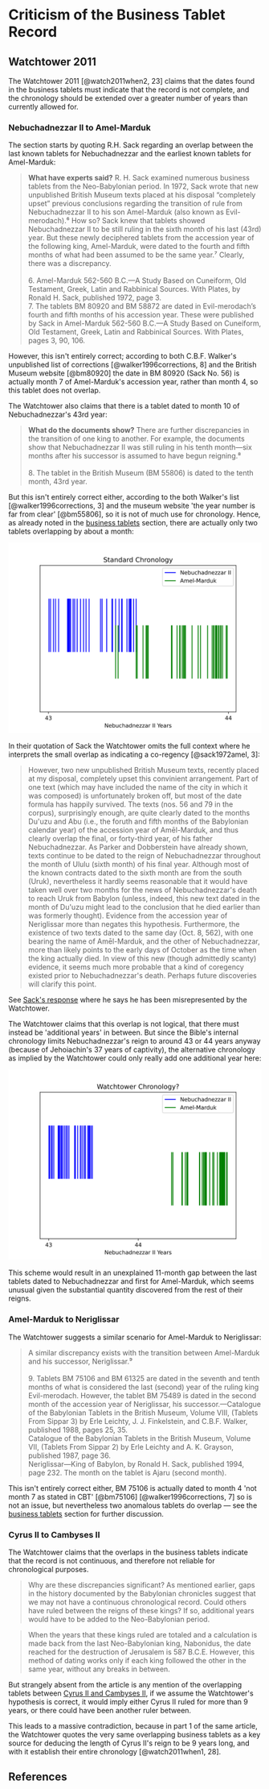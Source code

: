 # Criticism of the Business Tablet Record

## Watchtower 2011

The Watchtower 2011 [@watch2011when2, 23] claims that the dates found in the business tablets must indicate that the
record is not complete, and the chronology should be extended over a greater number of years than currently allowed for.

### Nebuchadnezzar II to Amel-Marduk

The section starts by quoting R.H. Sack regarding an overlap between the last known tablets for Nebuchadnezzar and the
earliest known tablets for Amel-Marduk:

> **What have experts said?** R. H. Sack examined numerous business tablets from the Neo-Babylonian period. In 1972,
> Sack wrote that new unpublished British Museum texts placed at his disposal “completely upset” previous conclusions
> regarding the transition of rule from Nebuchadnezzar II to his son Amel-Marduk (also known as Evil-merodach).⁶ How so?
> Sack knew that tablets showed Nebuchadnezzar II to be still ruling in the sixth month of his last (43rd) year. But
> these newly deciphered tablets from the accession year of the following king, Amel-Marduk, were dated to the fourth
> and fifth months of what had been assumed to be the same year.⁷ Clearly, there was a discrepancy.<br><br>6.
> Amel-Marduk 562-560 B.C.​—A Study Based on Cuneiform, Old Testament, Greek, Latin and Rabbinical Sources. With Plates,
> by Ronald H. Sack, published 1972, page 3.<br>7. The tablets BM 80920 and BM 58872 are dated in Evil-merodach’s fourth
> and fifth months of his accession year. These were published by Sack in Amel-Marduk 562-560 B.C.​—A Study Based on
> Cuneiform, Old Testament, Greek, Latin and Rabbinical Sources. With Plates, pages 3, 90, 106.

However, this isn't entirely correct; according to both C.B.F. Walker's unpublished list of corrections
[@walker1996corrections, 8] and the British Museum website [@bm80920] the date in BM 80920 (Sack No. 56) is actually
month 7 of Amel-Marduk's accession year, rather than month 4, so this tablet does not overlap.

The Watchtower also claims that there is a tablet dated to month 10 of Nebuchadnezzar's 43rd year:

> **What do the documents show?** There are further discrepancies in the transition of one king to another. For example,
> the documents show that Nebuchadnezzar II was still ruling in his tenth month​—six months after his successor is
> assumed to have begun reigning.⁸<br><br> 8. The tablet in the British Museum (BM 55806) is dated to the tenth month,
> 43rd year.

But this isn't entirely correct either, according to the both Walker's list [@walker1996corrections, 3] and the museum
website 'the year number is far from clear' [@bm55806], so it is not of much use for chronology. Hence, as already noted
in the [business tablets](../../standard/business/business.md#amel-marduk) section, there are actually only two tablets
overlapping by about a month:

![](../../graphics/transitions/nebuchadnezzar_amel_marduk.svg)

In their quotation of Sack the Watchtower omits the full context where he interprets the small overlap as indicating a
co-regency [@sack1972amel, 3]:

> However, two new unpublished British Museum texts, recently placed at my disposal, completely upset this convinient
> arrangement. Part of one text (which may have included the name of the city in which it was composed) is unfortunately
> broken off, but most of the date formula has happily survived. The texts (nos. 56 and 79 in the corpus), surprisingly
> enough, are quite clearly dated to the months Du'uzu and Abu (i.e., the foruth and fifth months of the Babylonian
> calendar year) of the accession year of Amēl-Marduk, and thus clearly overlap the final, or forty-third year, of his
> father Nebuchadnezzar. As Parker and Dobberstein have already shown, texts continue to be dated to the reign of
> Nebuchadnezzar throughout the month of Ululu (sixth month) of his final year. Although most of the known contracts
> dated to the sixth month are from the south (Uruk), nevertheless it hardly seems reasonable that it would have taken
> well over two months for the news of Nebuchadnezzar's death to reach Uruk from Babylon (unless, indeed, this new text
> dated in the month of Du'uzu might lead to the conclusion that he died earlier than was formerly thought). Evidence
> from the accession year of Neriglissar more than negates this hypothesis. Furthermore, the existence of two texts
> dated to the same day (Oct. 8, 562), with one bearing the name of Amēl-Marduk, and the other of Nebuchadnezzar, more
> than likely points to the early days of October as the time when the king actually died. In view of this new (though
> admittedly scanty) evidence, it seems much more probable that a kind of coregency existed prior to Nebuchadnezzar's
> death. Perhaps future discoveries will clarify this point.

See [Sack's response](../../appendix/responses.md#r-h-sack) where he says he has been misrepresented by the Watchtower.

The Watchtower claims that this overlap is not logical, that there must instead be 'additional years' in between. But
since the Bible's internal chronology limits Nebuchadnezzar's reign to around 43 or 44 years anyway (because of
Jehoiachin's 37 years of captivity), the alternative chronology as implied by the Watchtower could only really add one
additional year here:

![](../../graphics/transitions/nebuchadnezzar_amel_marduk2.svg)

This scheme would result in an unexplained 11-month gap between the last tablets dated to Nebuchadnezzar and first for
Amel-Marduk, which seems unusual given the substantial quantity discovered from the rest of their reigns.

### Amel-Marduk to Neriglissar

The Watchtower suggests a similar scenario for Amel-Marduk to Neriglissar:

> A similar discrepancy exists with the transition between Amel-Marduk and his successor, Neriglissar.⁹<br><br>9.
> Tablets BM 75106 and BM 61325 are dated in the seventh and tenth months of what is considered the last (second) year
> of the ruling king Evil-merodach. However, the tablet BM 75489 is dated in the second month of the accession year of
> Neriglissar, his successor.​—Catalogue of the Babylonian Tablets in the British Museum, Volume VIII, (Tablets From
> Sippar 3) by Erle Leichty, J. J. Finkelstein, and C.B.F. Walker, published 1988, pages 25, 35.<br> Catalogue of the
> Babylonian Tablets in the British Museum, Volume VII, (Tablets From Sippar 2) by Erle Leichty and A. K. Grayson,
> published 1987, page 36.<br> Neriglissar​—King of Babylon, by Ronald H. Sack, published 1994, page 232. The month on
> the tablet is Ajaru (second month).<br>

This isn't entirely correct either, BM 75106 is actually dated to month 4 'not month 7 as stated in CBT' [@bm75106]
[@walker1996corrections, 7] so is not an issue, but nevertheless two anomalous tablets do overlap — see the
[business tablets](../../standard/business/business.md#neriglissar) section for further discussion.

### Cyrus II to Cambyses II

The Watchtower claims that the overlaps in the business tablets indicate that the record is not continuous, and
therefore not reliable for chronological purposes.

> Why are these discrepancies significant? As mentioned earlier, gaps in the history documented by the Babylonian
> chronicles suggest that we may not have a continuous chronological record. Could others have ruled between the reigns
> of these kings? If so, additional years would have to be added to the Neo-Babylonian period.

> When the years that these kings ruled are totaled and a calculation is made back from the last Neo-Babylonian king,
> Nabonidus, the date reached for the destruction of Jerusalem is 587 B.C.E. However, this method of dating works only
> if each king followed the other in the same year, without any breaks in between.

But strangely absent from the article is any mention of the overlapping tablets between
[Cyrus II and Cambyses II](../../standard/business/business.md#cambyses-ii), if we assume the Watchtower's hypothesis is
correct, it would imply either Cyrus II ruled for more than 9 years, or there could have been another ruler between.

This leads to a massive contradiction, because in part 1 of the same article, the Watchtower quotes the very same
overlapping business tablets as a key source for deducing the length of Cyrus II's reign to be 9 years long, and with it
establish their entire chronology [@watch2011when1, 28].

## References
